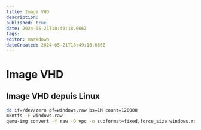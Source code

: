 ```yaml
---
title: Image VHD
description: 
published: true
date: 2024-05-21T18:49:18.666Z
tags: 
editor: markdown
dateCreated: 2024-05-21T18:49:18.666Z
---
```


# Image VHD

## Image VHD depuis Linux

```bash
dd if=/dev/zero of=windows.raw bs=1M count=120000
mkntfs -F windows.raw
qemu-img convert -f raw -O vpc -o subformat=fixed,force_size windows.raw windows.vhd
```